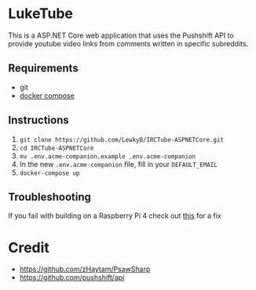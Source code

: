 ﻿# LukeTube

This is a ASP.NET Core web application that uses the Pushshift API to provide youtube video links from comments written in specific subreddits.

## Requirements
- git
- [docker compose](https://docs.docker.com/get-docker/)

## Instructions

1. `git clone https://github.com/LewkyB/IRCTube-ASPNETCore.git`
1. `cd IRCTube-ASPNETCore`
1. `mv .env.acme-companion.example .env.acme-companion`
1. In the new `.env.acme-companion` file, fill in your `DEFAULT_EMAIL`
1. `docker-compose up`

## Troubleshooting
If you fail with building on a Raspberry Pi 4 check out [this](https://github.com/dotnet/dotnet-docker/issues/3253#issuecomment-956378676) for a fix

# Credit
- https://github.com/zHaytam/PsawSharp
- https://github.com/pushshift/api
